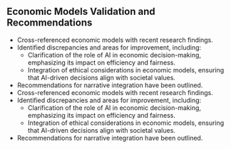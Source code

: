 
## Economic Models Validation and Recommendations
- Cross-referenced economic models with recent research findings.
- Identified discrepancies and areas for improvement, including:
  - Clarification of the role of AI in economic decision-making, emphasizing its impact on efficiency and fairness.
  - Integration of ethical considerations in economic models, ensuring that AI-driven decisions align with societal values.
- Recommendations for narrative integration have been outlined.
- Cross-referenced economic models with recent research findings.
- Identified discrepancies and areas for improvement, including:
  - Clarification of the role of AI in economic decision-making, emphasizing its impact on efficiency and fairness.
  - Integration of ethical considerations in economic models, ensuring that AI-driven decisions align with societal values.
- Recommendations for narrative integration have been outlined.
